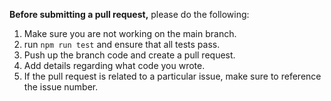 **Before submitting a pull request,** please do the following:

1. Make sure you are not working on the main branch.
2. run `npm run test` and ensure that all tests pass.
3. Push up the branch code and create a pull request.
4. Add details regarding what code you wrote.
5. If the pull request is related to a particular issue, make sure to reference the issue number.
